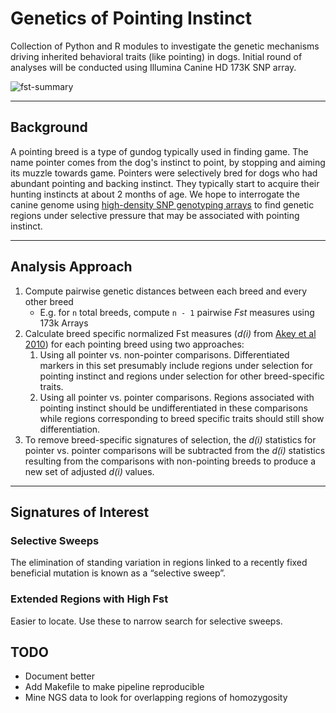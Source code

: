 Genetics of Pointing Instinct
===============

Collection of Python and R modules to investigate the genetic mechanisms driving inherited behavioral traits (like pointing) in dogs. Initial round of analyses will be conducted using Illumina Canine HD 173K SNP array.

![fst-summary](https://raw.github.com/borgmaan/whats_the_point/master/images/fst_figure_2.png)


---

## Background 

A pointing breed is a type of gundog typically used in finding game. The name pointer comes from the dog's instinct to point, by stopping and aiming its muzzle towards game. Pointers were selectively bred for dogs who had abundant pointing and backing instinct. They typically start to acquire their hunting instincts at about 2 months of age. We hope to interrogate the canine genome using [high-density SNP genotyping arrays](http://res.illumina.com/documents/products/datasheets/datasheet_caninehd.pdf) to find genetic regions under selective pressure that may be associated with pointing instinct.

---

## Analysis Approach

1. Compute pairwise genetic distances between each breed and every other breed
	* E.g. for `n` total breeds, compute `n - 1` pairwise *Fst* measures using 173k Arrays  
2. Calculate breed specific normalized Fst measures (*d(i)* from [Akey et al 2010](http://www.pnas.org/content/early/2010/01/06/0909918107)) for each pointing breed using two approaches:
	1. Using all pointer vs. non-pointer comparisons. Differentiated markers in this set presumably include regions under selection for pointing instinct and regions under selection for other breed-specific traits.
	2. Using all pointer vs. pointer comparisons. Regions associated with pointing instinct should be undifferentiated in these comparisons while regions corresponding to breed specific traits should still show differentiation.
3. To remove breed-specific signatures of selection, the *d(i)* statistics for pointer vs. pointer comparisons will be subtracted from the *d(i)* statistics resulting from the comparisons with non-pointing breeds to produce a new set of adjusted *d(i)* values.

---

## Signatures of Interest

### Selective Sweeps
The elimination of standing variation in regions linked to a recently fixed beneficial mutation is known as a “selective sweep”.

### Extended Regions with High Fst
Easier to locate. Use these to narrow search for selective sweeps. 

## TODO

* Document better
* Add Makefile to make pipeline reproducible 
* Mine NGS data to look for overlapping regions of homozygosity